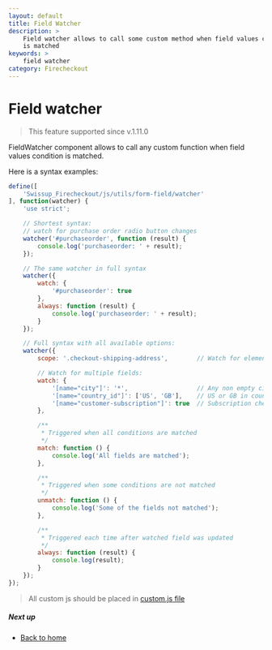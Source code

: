 ```yaml
---
layout: default
title: Field Watcher
description: >
    Field watcher allows to call some custom method when field values condition
    is matched
keywords: >
    field watcher
category: Firecheckout
---
```


# Field watcher

> This feature supported since v.1.11.0

FieldWatcher component allows to call any custom function when field values
condition is matched.

Here is a syntax examples:

```js
define([
    'Swissup_Firecheckout/js/utils/form-field/watcher'
], function(watcher) {
    'use strict';

    // Shortest syntax:
    // watch for purchase order radio button changes
    watcher('#purchaseorder', function (result) {
        console.log('purchaseorder: ' + result);
    });

    // The same watcher in full syntax
    watcher({
        watch: {
            '#purchaseorder': true
        },
        always: function (result) {
            console.log('purchaseorder: ' + result);
        }
    });

    // Full syntax with all available options:
    watcher({
        scope: '.checkout-shipping-address',        // Watch for elements inside this parent only

        // Watch for multiple fields:
        watch: {
            '[name="city"]': '*',                   // Any non empty city value
            '[name="country_id"]': ['US', 'GB'],    // US or GB in country dropdown
            '[name="customer-subscription"]': true  // Subscription checkbox is checked
        },

        /**
         * Triggered when all conditions are matched
         */
        match: function () {
            console.log('All fields are matched');
        },

        /**
         * Triggered when some conditions are not matched
         */
        unmatch: function () {
            console.log('Some of the fields not matched');
        },

        /**
         * Triggered each time after watched field was updated
         */
        always: function (result) {
            console.log(result);
        }
    });
});
```

> All custom js should be placed in [custom.js file](../custom-js/)

##### Next up

 -  [Back to home](/m2/extensions/firecheckout)
